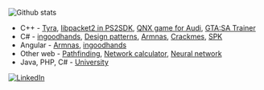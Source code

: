 ![Github stats](https://github-readme-stats.vercel.app/api?username=h4570&show_icons=true&theme=radical&include_all_commits=true&count_private=true)  
- C++ - [Tyra](https://github.com/h4570/tyra), [libpacket2 in PS2SDK](https://github.com/ps2dev/ps2sdk/commit/f870e2d4127d3b06fe6acd19025aba9eaa254edc), [QNX game for Audi](https://github.com/h4570/qnx-audi), [GTA:SA Trainer](https://github.com/h4570/gtasa-internal-trainer)  
- C# - [ingoodhands](https://github.com/PJATK-SPK/ingoodhands), [Design patterns](https://github.com/h4570/design-patterns), [Armnas](https://github.com/h4570/armnas), [Crackmes](https://github.com/h4570/crackmes/tree/main), [SPK](https://github.com/PJATK-SPK/spk)  
- Angular - [Armnas](https://github.com/h4570/armnas), [ingoodhands](https://github.com/PJATK-SPK/ingoodhands)
- Other web - [Pathfinding](https://github.com/h4570/pathfinding), [Network calculator](https://github.com/h4570/network-calculator), [Neural network](https://github.com/h4570/p5-neural-network)  
- Java, PHP, C# - [University](https://github.com/h4570/university)  
  
[![LinkedIn][linkedin-shield]][linkedin-url]  

[linkedin-shield]: https://img.shields.io/badge/-LinkedIn-black.svg?style=flat-square&logo=linkedin&colorB=555  
[linkedin-url]: https://linkedin.com/in/sandro-sobczyński-28820b15a/  
